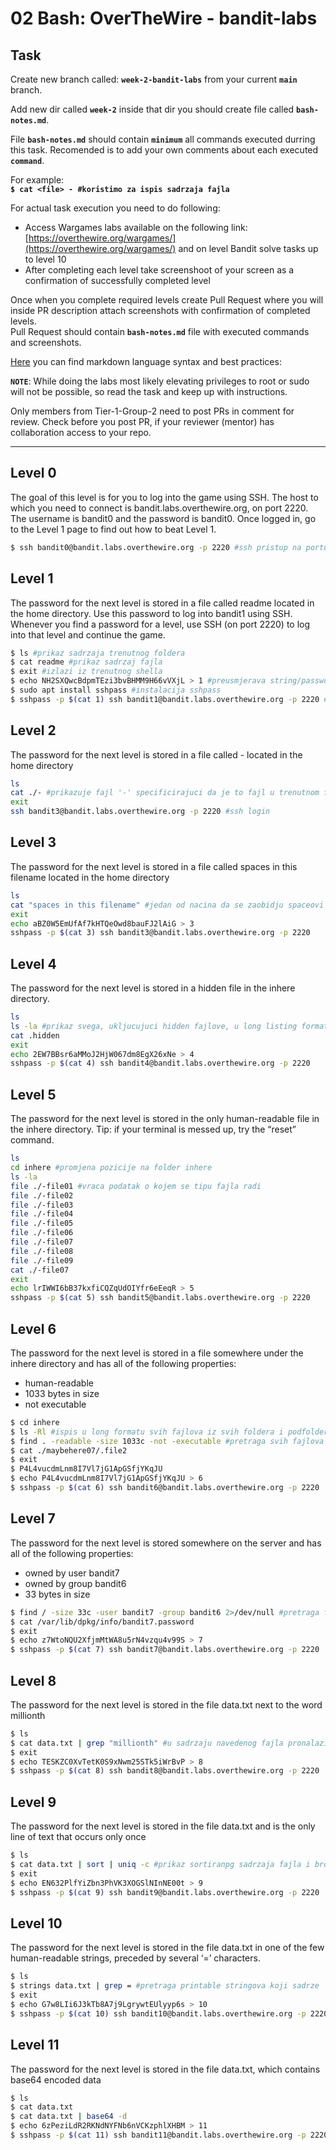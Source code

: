 # 02 Bash: OverTheWire - bandit-labs

## Task

Create new branch called: **`week-2-bandit-labs`** from your current **`main`** branch.

Add new dir called **`week-2`** inside that dir you should create file called **`bash-notes.md`**.

File **`bash-notes.md`** should contain **`minimum`** all commands executed durring this task. Recomended is to add your own comments about each executed **`command`**.

For example:  
**`$ cat <file> - #koristimo za ispis sadrzaja fajla`**

For actual task execution you need to do following:
- Access Wargames labs available on the following link: [https://overthewire.org/wargames/](https://overthewire.org/wargames/) and on level Bandit solve tasks up to level 10
- After completing each level take screenshoot of your screen as a confirmation of successfully completed level

Once when you complete required levels create Pull Request where you will inside PR description attach screenshots with confirmation of completed levels.  
Pull Request should contain **`bash-notes.md`** file with executed commands and screenshots.

[Here](https://docs.github.com/en/get-started/writing-on-github/getting-started-with-writing-and-formatting-on-github/basic-writing-and-formatting-syntax) you can find markdown language syntax and best practices:

**`NOTE`**: While doing the labs most likely elevating privileges to root or sudo will not be possible, so read the task and keep up with instructions.

Only members from Tier-1-Group-2 need to post PRs in comment for review. Check before you post PR, if your reviewer (mentor) has collaboration access to your repo.

---

## Level 0

The goal of this level is for you to log into the game using SSH. The host to which you need to connect is bandit.labs.overthewire.org, on port 2220. The username is bandit0 and the password is bandit0. Once logged in, go to the Level 1 page to find out how to beat Level 1.

```bash
$ ssh bandit0@bandit.labs.overthewire.org -p 2220 #ssh pristup na portu 2220
```

## Level 1

The password for the next level is stored in a file called readme located in the home directory. Use this password to log into bandit1 using SSH. Whenever you find a password for a level, use SSH (on port 2220) to log into that level and continue the game.

```bash
$ ls #prikaz sadrzaja trenutnog foldera
$ cat readme #prikaz sadrzaj fajla
$ exit #izlazi iz trenutnog shella
$ echo NH2SXQwcBdpmTEzi3bvBHMM9H66vVXjL > 1 #preusmjerava string/password u fajl 1
$ sudo apt install sshpass #instalacija sshpass
$ sshpass -p $(cat 1) ssh bandit1@bandit.labs.overthewire.org -p 2220 #login koristeci sshpass i password iz fajla 1
```

## Level 2

The password for the next level is stored in a file called - located in the home directory

```bash
ls
cat ./- #prikazuje fajl '-' specificirajuci da je to fajl u trenutnom folderu, da ne ocekuje neku opciju/parametar
exit
ssh bandit3@bandit.labs.overthewire.org -p 2220 #ssh login
```

## Level 3

The password for the next level is stored in a file called spaces in this filename located in the home directory

```bash
ls
cat "spaces in this filename" #jedan od nacina da se zaobidju spaceovi u nazivu buduci da bi se bez navodnika ovo posmatralo kao 4 odvojena fajla
exit
echo aBZ0W5EmUfAf7kHTQeOwd8bauFJ2lAiG > 3
sshpass -p $(cat 3) ssh bandit3@bandit.labs.overthewire.org -p 2220
```

## Level 4

The password for the next level is stored in a hidden file in the inhere directory.

```bash
ls
ls -la #prikaz svega, ukljucujuci hidden fajlove, u long listing formatu
cat .hidden
exit
echo 2EW7BBsr6aMMoJ2HjW067dm8EgX26xNe > 4
sshpass -p $(cat 4) ssh bandit4@bandit.labs.overthewire.org -p 2220
```

## Level 5

The password for the next level is stored in the only human-readable file in the inhere directory. Tip: if your terminal is messed up, try the “reset” command.

```bash
ls
cd inhere #promjena pozicije na folder inhere
ls -la
file ./-file01 #vraca podatak o kojem se tipu fajla radi
file ./-file02
file ./-file03
file ./-file04
file ./-file05
file ./-file06
file ./-file07
file ./-file08
file ./-file09
cat ./-file07
exit
echo lrIWWI6bB37kxfiCQZqUdOIYfr6eEeqR > 5
sshpass -p $(cat 5) ssh bandit5@bandit.labs.overthewire.org -p 2220
```

## Level 6

The password for the next level is stored in a file somewhere under the inhere directory and has all of the following properties:
- human-readable
- 1033 bytes in size
- not executable

```bash
$ cd inhere
$ ls -Rl #ispis u long formatu svih fajlova iz svih foldera i podfoldera
$ find . -readable -size 1033c -not -executable #pretraga svih fajlova koji su readable, velicine 1033 bytea i nisu executable
$ cat ./maybehere07/.file2
$ exit
$ P4L4vucdmLnm8I7Vl7jG1ApGSfjYKqJU
$ echo P4L4vucdmLnm8I7Vl7jG1ApGSfjYKqJU > 6
$ sshpass -p $(cat 6) ssh bandit6@bandit.labs.overthewire.org -p 2220
```

## Level 7

The password for the next level is stored somewhere on the server and has all of the following properties:
- owned by user bandit7
- owned by group bandit6
- 33 bytes in size

```bash
$ find / -size 33c -user bandit7 -group bandit6 2>/dev/null #pretraga fajla velicine 33 bytea, user je bandit7, a grupa bandit6. Pretragu pocinje od root foldera, a error poruke preusmjerava u /dev/null
$ cat /var/lib/dpkg/info/bandit7.password
$ exit
$ echo z7WtoNQU2XfjmMtWA8u5rN4vzqu4v99S > 7
$ sshpass -p $(cat 7) ssh bandit7@bandit.labs.overthewire.org -p 2220
```

## Level 8

The password for the next level is stored in the file data.txt next to the word millionth

```bash
$ ls
$ cat data.txt | grep "millionth" #u sadrzaju navedenog fajla pronalazi rijeci millionth uz koju stoji password
$ exit
$ echo TESKZC0XvTetK0S9xNwm25STk5iWrBvP > 8
$ sshpass -p $(cat 8) ssh bandit8@bandit.labs.overthewire.org -p 2220
```

## Level 9

The password for the next level is stored in the file data.txt and is the only line of text that occurs only once

```bash
$ ls
$ cat data.txt | sort | uniq -c #prikaz sortiranpg sadrzaja fajla i broj ponavljanja za svaku liniju
$ exit
$ echo EN632PlfYiZbn3PhVK3XOGSlNInNE00t > 9
$ sshpass -p $(cat 9) ssh bandit9@bandit.labs.overthewire.org -p 2220
```

## Level 10

The password for the next level is stored in the file data.txt in one of the few human-readable strings, preceded by several ‘=’ characters.

```bash
$ ls
$ strings data.txt | grep = #pretraga printable stringova koji sadrze '='
$ exit
$ echo G7w8LIi6J3kTb8A7j9LgrywtEUlyyp6s > 10
$ sshpass -p $(cat 10) ssh bandit10@bandit.labs.overthewire.org -p 2220
```

## Level 11

The password for the next level is stored in the file data.txt, which contains base64 encoded data

```bash
$ ls
$ cat data.txt
$ cat data.txt | base64 -d
$ echo 6zPeziLdR2RKNdNYFNb6nVCKzphlXHBM > 11
$ sshpass -p $(cat 11) ssh bandit11@bandit.labs.overthewire.org -p 2220
```
